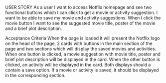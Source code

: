 USER STORY
As a user I want to access Notflix homepage and see two functional buttons which I can click to get a movie or activity suggestion. I want to be able to save my movie and activity suggestions. When I click the movie button I want to see the suggested movie title, poster of the movie and a brief plot description.

Acceptance Criteria
When the page is loaded it will present the Notflix logo on the head of the page, 2 cards with buttons in the main section of the page and two sections which will display the saved movies and  activities.
When one button is clicked, a movie suggestion with movie title, poster and brief plot description will be displayed in the card.
When the other button is clicked, an activity will be displayed in the card.
Both displays should a contain a save option.
If a movie or activity is saved, it should be displayed in the corresponding section.